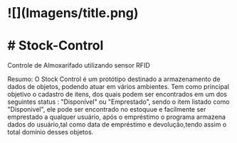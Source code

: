 <h1>
  ![](Imagens/title.png) 
</h1>
<h1>
  # Stock-Control 
</h1>
Controle de Almoxarifado utilizando sensor RFID

Resumo: O Stock Control é um protótipo destinado a armazenamento de dados de objetos, podendo atuar em vários ambientes. Tem como principal objetivo o cadastro de itens, dos quais podem ser encontrados em um dos seguintes status : "Disponível" ou "Emprestado", sendo o item listado como "Disponivel", ele pode ser encontrado no estoquue e facilmente ser emprestado a qualquer usuário, após o empréstimo o programa armazena dados do usuário,tal como data de empréstimo e devolução,tendo assim o total domínio desses objetos.
